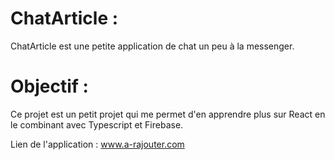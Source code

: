# ChatArticle :
ChatArticle est une petite application de chat un peu à la messenger.

# Objectif :
Ce projet est un petit projet qui me permet d'en apprendre plus sur React
en le combinant avec Typescript et Firebase.

Lien de l'application : www.a-rajouter.com